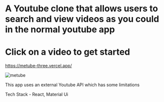 # A Youtube clone that allows users to search and view videos as you could in the normal youtube app
# Click on a video to get started

https://metube-three.vercel.app/


![metube](https://user-images.githubusercontent.com/69213231/219253694-b4c48ca1-0e17-41fe-a68f-059d9e31da53.png)



This app uses an external Youtube API which has some limitations



Tech Stack - React, Material Ui

